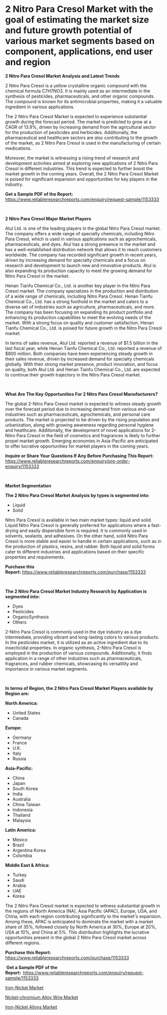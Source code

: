 <p><h1>2 Nitro Para Cresol Market with the goal of estimating the market size and future growth potential of various market segments based on component, applications, end user and region</h1></p><p><strong>2 Nitro Para Cresol Market Analysis and Latest Trends</strong></p>
<p><p>2 Nitro Para Cresol is a yellow crystalline organic compound with the chemical formula C7H7NO3. It is mainly used as an intermediate in the synthesis of pesticides, pharmaceuticals, and other organic compounds. The compound is known for its antimicrobial properties, making it a valuable ingredient in various applications.</p><p>The 2 Nitro Para Cresol Market is expected to experience substantial growth during the forecast period. The market is predicted to grow at a CAGR of 13.9%, driven by increasing demand from the agricultural sector for the production of pesticides and herbicides. Additionally, the pharmaceutical and healthcare sectors are also contributing to the growth of the market, as 2 Nitro Para Cresol is used in the manufacturing of certain medications.</p><p>Moreover, the market is witnessing a rising trend of research and development activities aimed at exploring new applications of 2 Nitro Para Cresol in different industries. This trend is expected to further boost the market growth in the coming years. Overall, the 2 Nitro Para Cresol Market is poised for significant expansion and opportunities for key players in the industry.</p></p>
<p><strong>Get a Sample PDF of the Report:&nbsp;</strong> <a href="https://www.reliableresearchreports.com/enquiry/request-sample/1153333">https://www.reliableresearchreports.com/enquiry/request-sample/1153333</a></p>
<p>&nbsp;</p>
<p><strong>2 Nitro Para Cresol Major Market Players</strong></p>
<p><p>Atul Ltd. is one of the leading players in the global Nitro Para Cresol market. The company offers a wide range of specialty chemicals, including Nitro Para Cresol, which is used in various applications such as agrochemicals, pharmaceuticals, and dyes. Atul has a strong presence in the market and has a well-established distribution network that allows it to reach customers worldwide. The company has recorded significant growth in recent years, driven by increasing demand for specialty chemicals and a focus on research and development to launch new and innovative products. Atul is also expanding its production capacity to meet the growing demand for Nitro Para Cresol in the market.</p><p>Henan Tianfu Chemical Co., Ltd. is another key player in the Nitro Para Cresol market. The company specializes in the production and distribution of a wide range of chemicals, including Nitro Para Cresol. Henan Tianfu Chemical Co., Ltd. has a strong foothold in the market and caters to a diverse set of industries such as agriculture, pharmaceuticals, and more. The company has been focusing on expanding its product portfolio and enhancing its production capabilities to meet the evolving needs of the market. With a strong focus on quality and customer satisfaction, Henan Tianfu Chemical Co., Ltd. is poised for future growth in the Nitro Para Cresol market.</p><p>In terms of sales revenue, Atul Ltd. reported a revenue of $1.5 billion in the last fiscal year, while Henan Tianfu Chemical Co., Ltd. reported a revenue of $800 million. Both companies have been experiencing steady growth in their sales revenue, driven by increased demand for specialty chemicals globally. With their strong market presence, product innovation, and focus on quality, both Atul Ltd. and Henan Tianfu Chemical Co., Ltd. are expected to continue their growth trajectory in the Nitro Para Cresol market.</p></p>
<p>&nbsp;</p>
<p><strong>What Are The Key Opportunities For 2 Nitro Para Cresol Manufacturers?</strong></p>
<p><p>The global 2-Nitro Para Cresol market is expected to witness steady growth over the forecast period due to increasing demand from various end-use industries such as pharmaceuticals, agrochemicals, and personal care products. The market is projected to be driven by the rising population and urbanization, along with growing awareness regarding personal hygiene and healthcare. Additionally, the development of novel applications for 2-Nitro Para Cresol in the field of cosmetics and fragrances is likely to further propel market growth. Emerging economies in Asia-Pacific are anticipated to offer lucrative opportunities for market players in the coming years.</p></p>
<p><strong>Inquire or Share Your Questions If Any Before Purchasing This Report:</strong> <a href="https://www.reliableresearchreports.com/enquiry/pre-order-enquiry/1153333">https://www.reliableresearchreports.com/enquiry/pre-order-enquiry/1153333</a></p>
<p>&nbsp;</p>
<p><strong>Market Segmentation</strong></p>
<p><strong>The 2 Nitro Para Cresol Market Analysis by types is segmented into:</strong></p>
<p><ul><li>Liquid</li><li>Solid</li></ul></p>
<p><p>Nitro Para Cresol is available in two main market types: liquid and solid. Liquid Nitro Para Cresol is generally preferred for applications where a fast-drying and easily dispersible form is required. It is commonly used in solvents, sealants, and adhesives. On the other hand, solid Nitro Para Cresol is more stable and easier to handle in certain applications, such as in the production of plastics, resins, and rubber. Both liquid and solid forms cater to different industries and applications based on their specific properties and requirements.</p></p>
<p><strong>Purchase this Report:&nbsp;</strong><a href="https://www.reliableresearchreports.com/purchase/1153333">https://www.reliableresearchreports.com/purchase/1153333</a></p>
<p>&nbsp;</p>
<p><strong>The 2 Nitro Para Cresol Market Industry Research by Application is segmented into:</strong></p>
<p><ul><li>Dyes</li><li>Pesticides</li><li>OrganicSynthesis</li><li>Others</li></ul></p>
<p><p>2-Nitro Para Cresol is commonly used in the dye industry as a dye intermediate, providing vibrant and long-lasting colors to various products. In the pesticides market, it is utilized as an active ingredient due to its insecticidal properties. In organic synthesis, 2-Nitro Para Cresol is employed in the production of various compounds. Additionally, it finds application in a range of other industries such as pharmaceuticals, fragrances, and rubber chemicals, showcasing its versatility and importance in various market segments.</p></p>
<p>&nbsp;</p>
<p><strong>In terms of Region, the 2 Nitro Para Cresol Market Players available by Region are:</strong></p>
<p>
    <p> <strong> North America: </strong>
        <ul>
            <li>United States</li>
            <li>Canada</li>
        </ul>
        </p> 
    <p> <strong> Europe: </strong>
        <ul>
            <li>Germany</li>
            <li>France</li>
            <li>U.K.</li>
            <li>Italy</li>
            <li>Russia</li>
        </ul>
        </p> 
    <p> <strong> Asia-Pacific: </strong>
        <ul>
            <li>China</li>
            <li>Japan</li>
            <li>South Korea</li>
            <li>India</li>
            <li>Australia</li>
            <li>China Taiwan</li>
            <li>Indonesia</li>
            <li>Thailand</li>
            <li>Malaysia</li>
        </ul>
        </p> 
    <p> <strong> Latin America: </strong>
        <ul>
            <li>Mexico</li>
            <li>Brazil</li>
            <li>Argentina Korea</li>
            <li>Colombia</li>
        </ul>
        </p> 
    <p> <strong> Middle East & Africa: </strong>
        <ul>
            <li>Turkey</li>
            <li>Saudi</li>
            <li>Arabia</li>
            <li>UAE</li>
            <li>Korea</li>
        </ul>
    </p>
    </p>
<p><p>The 2 Nitro Para Cresol market is expected to witness substantial growth in the regions of North America (NA), Asia Pacific (APAC), Europe, USA, and China, with each region contributing significantly to the market's expansion. Among these, APAC is anticipated to dominate the market with a market share of 35%, followed closely by North America at 30%, Europe at 20%, USA at 10%, and China at 5%. This distribution highlights the lucrative opportunities present in the global 2 Nitro Para Cresol market across different regions.</p></p>
<p><strong>Purchase this Report: </strong><a href="https://www.reliableresearchreports.com/purchase/1153333">https://www.reliableresearchreports.com/purchase/1153333</a></p>
<p>&nbsp;<strong>Get a Sample PDF of the Report:&nbsp;&nbsp;</strong><a href="https://www.reliableresearchreports.com/enquiry/request-sample/1153333">https://www.reliableresearchreports.com/enquiry/request-sample/1153333</a></p>
<p><strong></strong></p>
<p><p><a href="https://view.publitas.com/reportprime-1/iron-nickel-market-insights-market-players-and-forecast-till-2030/">Iron-Nickel Market</a></p><p><a href="https://view.publitas.com/reportprime-1/nickel-chromium-alloy-wire-market-size-furnishes-valuable-information-encompassing-market-share-market-trends-and-projections-spanning-from-2023-to-2030/">Nickel-chromium Alloy Wire Market</a></p><p><a href="https://view.publitas.com/reportprime-1/iron-nickel-alloys-market-share-market-new-trends-analysis-report-by-type-by-application-by-end-use-by-region-and-segment-forecasts-2023-2030/">Iron-Nickel Alloys Market</a></p></p>